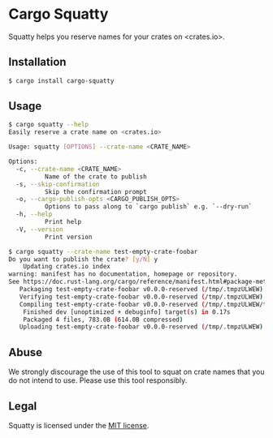 # Cargo Squatty

Squatty helps you reserve names for your crates on <crates.io>.

## Installation

```bash
$ cargo install cargo-squatty
```

## Usage

```bash
$ cargo squatty --help
Easily reserve a crate name on <crates.io>

Usage: squatty [OPTIONS] --crate-name <CRATE_NAME>

Options:
  -c, --crate-name <CRATE_NAME>
          Name of the crate to publish
  -s, --skip-confirmation
          Skip the confirmation prompt
  -o, --cargo-publish-opts <CARGO_PUBLISH_OPTS>
          Options to pass along to `cargo publish` e.g. `--dry-run`
  -h, --help
          Print help
  -V, --version
          Print version

$ cargo squatty --crate-name test-empty-crate-foobar
Do you want to publish the crate? [y/N] y
    Updating crates.io index
warning: manifest has no documentation, homepage or repository.
See https://doc.rust-lang.org/cargo/reference/manifest.html#package-metadata for more info.
   Packaging test-empty-crate-foobar v0.0.0-reserved (/tmp/.tmpzULWEW)
   Verifying test-empty-crate-foobar v0.0.0-reserved (/tmp/.tmpzULWEW)
   Compiling test-empty-crate-foobar v0.0.0-reserved (/tmp/.tmpzULWEW/target/package/test-empty-crate-foobar-0.0.0-reserved)
    Finished dev [unoptimized + debuginfo] target(s) in 0.17s
    Packaged 4 files, 783.0B (614.0B compressed)
   Uploading test-empty-crate-foobar v0.0.0-reserved (/tmp/.tmpzULWEW)
```

## Abuse

We strongly discourage the use of this tool to squat on crate names that you do not intend to use. Please use this tool responsibly.

## Legal

Squatty is licensed under the [MIT license](LICENSE).
